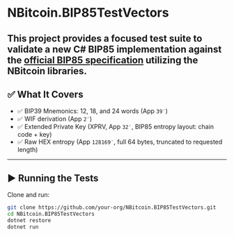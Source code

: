 # NBitcoin.BIP85TestVectors

This project provides a focused test suite to validate a new C# BIP85 implementation against the [official BIP85 specification](https://github.com/bitcoin/bips/blob/master/bip-0085.mediawiki#test-vectors) utilizing the NBitcoin libraries.
---

## ✅ What It Covers

- ✅ BIP39 Mnemonics: 12, 18, and 24 words (App `39′`)
- ✅ WIF derivation (App `2′`)
- ✅ Extended Private Key (XPRV, App `32′`, BIP85 entropy layout: chain code + key)
- ✅ Raw HEX entropy (App `128169′`, full 64 bytes, truncated to requested length)

---

## ▶️ Running the Tests

Clone and run:

```bash
git clone https://github.com/your-org/NBitcoin.BIP85TestVectors.git
cd NBitcoin.BIP85TestVectors
dotnet restore
dotnet run
```
